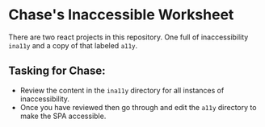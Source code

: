 # Chase's Inaccessible Worksheet

There are two react projects in this repository. One full of inaccessibility `ina11y` and a copy of that labeled `a11y`.

## Tasking for Chase:

- Review the content in the `ina11y` directory for all instances of inaccessibility.
- Once you have reviewed then go through and edit the `a11y` directory to make the SPA accessible.
